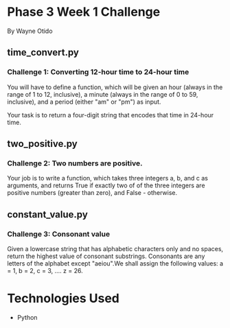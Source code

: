 # Phase 3 Week 1 Challenge 
  By Wayne Otido

## time_convert.py
### Challenge 1: Converting 12-hour time to 24-hour time
  You will have to define a function, which will be given an hour (always in the range of 1 to 12, inclusive), a minute (always in the range of 0 to 59, inclusive), and a period (either "am" or "pm") as input.

  Your task is to return a four-digit string that encodes that time in 24-hour time.

## two_positive.py
### Challenge 2: Two numbers are positive.
  Your job is to write a function, which takes three integers a, b, and c as arguments, and returns True if exactly two of of the three integers are positive numbers (greater than zero), and False - otherwise.

## constant_value.py
### Challenge 3: Consonant value
  Given a lowercase string that has alphabetic characters only and no spaces, return the highest value of consonant substrings. Consonants are any letters of the alphabet except "aeiou".We shall assign the following values: a = 1, b = 2, c = 3, .... z = 26.

# Technologies Used
  * Python

